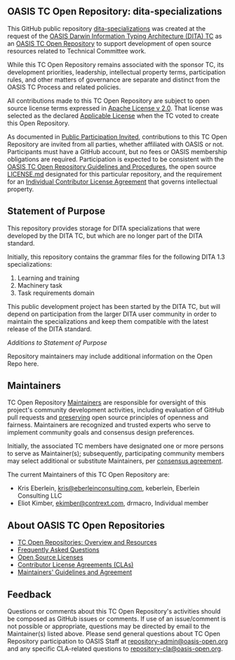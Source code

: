 ## OASIS TC Open Repository: dita-specializations

This GitHub public repository [dita-specializations](https://github.com/oasis-open/dita-specializations) was created at the request of the [OASIS Darwin Information Typing Architecture (DITA) TC](https://www.oasis-open.org/committees/dita/) as an [OASIS TC Open Repository](https://www.oasis-open.org/resources/open-repositories/) to support development of open source resources related to Technical Committee work.

While this TC Open Repository remains associated with the sponsor TC, its development priorities, leadership, intellectual property terms, participation rules, and other matters of governance are separate and distinct from the OASIS TC Process and related policies.

All contributions made to this TC Open Repository are subject to open source license terms expressed in [Apache License v 2.0](LICENSE.md). That license was selected as the declared [Applicable License](https://www.oasis-open.org/resources/open-repositories/licenses) when the TC voted to create this Open Repository.

As documented in [Public Participation Invited](href="https://github.com/oasis-open/dita-specializations/blob/master/CONTRIBUTING.md#public-participation-invited), contributions to this TC Open Repository are invited from all parties, whether affiliated with OASIS or not. Participants must have a GitHub account, but no fees or OASIS membership obligations are required.  Participation is expected to be consistent with the [OASIS TC Open Repository Guidelines and Procedures](https://www.oasis-open.org/policies-guidelines/open-repositories), the open source [LICENSE.md](LICENSE.md) designated for this particular repository, and the requirement for an [Individual Contributor License Agreement](https://cla-assistant.io/oasis-open/dita-specializations) that governs intellectual property.

## Statement of Purpose

This repository provides storage for DITA specializations that were developed by the DITA TC, but which are no longer part of the DITA standard.

Initially, this repository contains the grammar files for the following DITA 1.3 specializations:

1. Learning and training
2. Machinery task
3. Task requirements domain

This public development project has been started by the DITA TC, but will depend on participation from the larger DITA user community in order to maintain the specializations and keep them compatible with the latest release of the DITA standard.

_Additions to Statement of Purpose_

Repository maintainers may include additional information on the Open Repo here. 

## Maintainers

TC Open Repository [Maintainers](https://www.oasis-open.org/resources/open-repositories/maintainers-guide) are responsible for oversight of this project's community development activities, including evaluation of GitHub pull requests and [preserving](https://www.oasis-open.org/policies-guidelines/open-repositories#repositoryManagement) open source principles of openness and fairness. Maintainers are recognized and trusted experts who serve to implement community goals and consensus design preferences.

Initially, the associated TC members have designated one or more persons to serve as Maintainer(s); subsequently, participating community members may select additional or substitute Maintainers, per [consensus agreement](https://www.oasis-open.org/resources/open-repositories/maintainers-guide#additionalMaintainers).

The current Maintainers of this TC Open Repository are: 

* Kris Eberlein, kris@eberleinconsulting.com, keberlein, Eberlein Consulting LLC
* Eliot Kimber, ekimber@contrext.com, drmacro, Individual member


## About OASIS TC Open Repositories

* <a href="https://www.oasis-open.org/resources/open-repositories/">TC Open Repositories: Overview and Resources</a>
* <a href="https://www.oasis-open.org/resources/open-repositories/faq">Frequently Asked Questions</a>
* <a href="https://www.oasis-open.org/resources/open-repositories/licenses">Open Source Licenses</a>
* <a href="https://www.oasis-open.org/resources/open-repositories/cla">Contributor License Agreements (CLAs)</a>
* <a href="https://www.oasis-open.org/resources/open-repositories/maintainers-guide">Maintainers' Guidelines and Agreement</a>

## Feedback

Questions or comments about this TC Open Repository's activities should be composed as GitHub issues or comments. If use of an issue/comment is not possible or appropriate, questions may be directed by email to the Maintainer(s) listed above. Please send general questions about TC Open Repository participation to OASIS Staff at <a href="mailto:repository-admin@oasis-open.org">repository-admin@oasis-open.org</a> and any specific CLA-related questions to <a href="mailto:repository-cla@oasis-open.org">repository-cla@oasis-open.org</a>.
